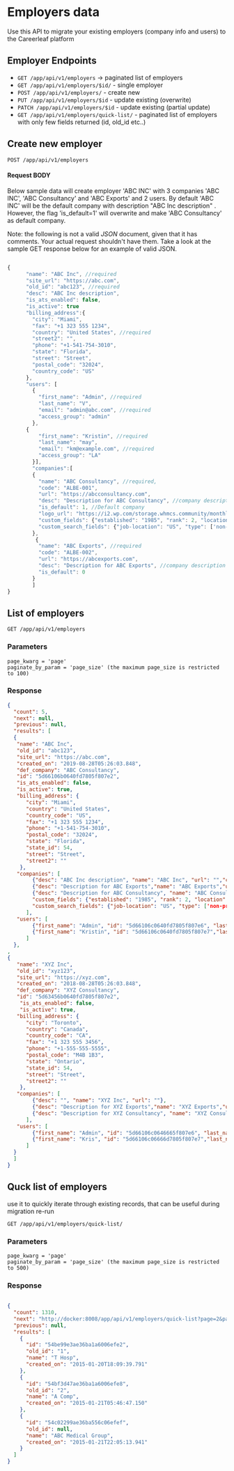 # Employers data

Use this API to migrate your existing employers (company info and users) to the Careerleaf platform




## Employer Endpoints

* `GET /app/api/v1/employers` -> paginated list of employers
* `GET /app/api/v1/employers/$id/` - single employer
* `POST /app/api/v1/employers/` - create new 
* `PUT /app/api/v1/employers/$id` - update existing (overwrite)
* `PATCH /app/api/v1/employers/$id` - update existing (partial update)
* `GET /app/api/v1/employers/quick-list/` - paginated list of employers with only few fields returned (id, old_id etc..)




## Create new employer

    POST /app/api/v1/employers


#### Request BODY
Below sample data will create employer 'ABC INC' with 3 companies 'ABC INC', 'ABC Consultancy' and 'ABC Exports' and 2 users. 
By default 'ABC INC' will be the default company with description "ABC Inc description" . However, the flag 'is_default=1' will overwrite and make 'ABC Consultancy' as default company.

Note: the following is not a valid *JSON* document, given that it has comments. Your actual request shouldn't have them. Take a look at the sample GET response below for an example of valid JSON.

```js

{
      "name": "ABC Inc", //required
      "site_url": "https://abc.com",
      "old_id": "abc123", //required
      "desc": "ABC Inc description",
      "is_ats_enabled": false,
      "is_active": true
      "billing_address":{
        "city": "Miami",
        "fax": "+1 323 555 1234",
        "country": "United States", //required
        "street2": "",
        "phone": "+1-541-754-3010",
        "state": "Florida",
        "street": "Street",
        "postal_code": "32024",
        "country_code": "US"
      },
      "users": [
        {
          "first_name": "Admin", //required
          "last_name": "V",
          "email": "admin@abc.com", //required
          "access_group": "admin"
        },
      {
          "first_name": "Kristin", //required
          "last_name": "may", 
          "email": "km@example.com", //required
          "access_group": "LA" 
        }],
        "companies":[
        {
          "name": "ABC Consultancy", //required,
          "code": "ALBE-001",
          "url": "https://abcconsultancy.com",
          "desc": "Description for ABC Consultancy", //company description
          "is_default": 1, //Default company
          "logo_url": "https://i2.wp.com/storage.whmcs.community/monthly_2017_09/T.png.f6c2896bc17da48204db15019ed38915.png",
          "custom_fields": {"established": "1985", "rank": 2, "location": "India", "sister-companies": ["abc1", "abc2"]},
      	  "custom_search_fields": {"job-location": "US", "type": ['non-profit', 'foreign']}
        },
         {
          "name": "ABC Exports", //required
          "code": "ALBE-002",
          "url": "https://abcexports.com",
          "desc": "Description for ABC Exports", //company description
          "is_default": 0
        }
        ]
}
```


## List of employers

    GET /app/api/v1/employers

### Parameters 
    page_kwarg = 'page'
    paginate_by_param = 'page_size' (the maximum page_size is restricted to 100)

### Response 

``` json 
{
  "count": 5,
  "next": null,
  "previous": null,
  "results": [
  {
   "name": "ABC Inc",
   "old_id": "abc123",
   "site_url": "https://abc.com",
   "created_on": "2019-08-28T05:26:03.848",
   "def_company": "ABC Consultancy",
   "id": "5d66106b0640fd7805f807e2",
   "is_ats_enabled": false,
   "is_active": true,
   "billing_address": {
      "city": "Miami",
      "country": "United States",
      "country_code": "US",
      "fax": "+1 323 555 1234",
      "phone": "+1-541-754-3010",
      "postal_code": "32024",
      "state": "Florida",
      "state_id": 54,
      "street": "Street",
      "street2": ""
    },
   "companies": [
      	{"desc": "ABC Inc description", "name": "ABC Inc", "url": "","code":"ABC-001"},
      	{"desc": "Description for ABC Exports","name": "ABC Exports","url": "https://abcexports.com","code":"ABC-001"},
      	{"desc": "Description for ABC Consultancy", "name": "ABC Consultancy","url": "https://abcconsultancy.com","code":"ABC-002",
        "custom_fields": {"established": "1985", "rank": 2, "location": "India", "sister-companies": ["abc1", "abc2"]},
        "custom_search_fields": {"job-location": "US", "type": ['non-profit', 'foreign']}},
  	  ],
   "users": [
      	{"first_name": "Admin", "id": "5d66106c0640fd7805f807e6", "last_name": "V","access_group": "admin", "email": "admin@abc.com"},
      	{"first_name": "Kristin", "id": "5d66106c0640fd7805f807e7","last_name": "may","access_group": "LA", "email": "km@example.com"}
      ]
  },
,
{
   "name": "XYZ Inc",
   "old_id": "xyz123",
   "site_url": "https://xyz.com",
   "created_on": "2018-08-28T05:26:03.848",
   "def_company": "XYZ Consultancy",
   "id": "5d63456b0640fd7805f807e2",
    "is_ats_enabled": false,
    "is_active": true,
   "billing_address": {
      "city": "Toronto",
      "country": "Canada",
      "country_code": "CA",
      "fax": "+1 323 555 3456",
      "phone": "+1-555-555-5555",
      "postal_code": "M4B 1B3",
      "state": "Ontario",
      "state_id": 54,
      "street": "Street",
      "street2": ""
    },
   "companies": [
        {"desc": "", "name": "XYZ Inc", "url": ""},
        {"desc": "Description for XYZ Exports","name": "XYZ Exports","url": "https://xyzexports.com","code":"XYZ-001"},
        {"desc": "Description for XYZ Consultancy", "name": "XYZ Consultancy","url": "https://xyzconsultancy.com","code":"XYZ-002"},
      ],
   "users": [
        {"first_name": "Admin", "id": "5d66106c0646665f807e6", "last_name": "V","access_group": "admin", "email": "root@xyz.com"},
        {"first_name": "Kris", "id": "5d66106c06666d7805f807e7","last_name": "may","access_group": "LA", "email": "krisexample.com"}
      ]
  }
  ]
}

```

## Quck list of employers

use it to quickly iterate through existing records, that can be useful during migration re-run

    GET /app/api/v1/employers/quick-list/


### Parameters 

    page_kwarg = 'page'
    paginate_by_param = 'page_size' (the maximum page_size is restricted to 500)

### Response 

```json 

{
  "count": 1310,
  "next": "http://docker:8008/app/api/v1/employers/quick-list?page=2&page_size=3",
  "previous": null,
  "results": [
    {
      "id": "54be99e3ae36ba1a6006efe2",
      "old_id": "1",
      "name": "T Hosp",
      "created_on": "2015-01-20T18:09:39.791"
    },
    {
      "id": "54bf3d47ae36ba1a6006efe8",
      "old_id": "2",
      "name": "A Comp",
      "created_on": "2015-01-21T05:46:47.150"
    },
    {
      "id": "54c02299ae36ba556c06efef",
      "old_id": null,
      "name": "ABC Medical Group",
      "created_on": "2015-01-21T22:05:13.941"
    }
  ]
}

```
